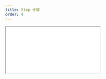 ```yaml
---
title: Step 步骤
order: 4
---
```


<Iframe src="//mc.fusion.design/demos/comp_groups/@alifd/next/step?theme=@alifd/theme-2" />
